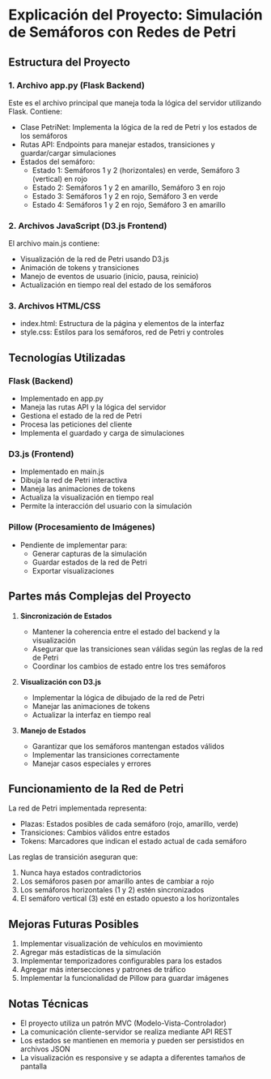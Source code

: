 # Explicación del Proyecto: Simulación de Semáforos con Redes de Petri

## Estructura del Proyecto

### 1. Archivo app.py (Flask Backend)
Este es el archivo principal que maneja toda la lógica del servidor utilizando Flask. Contiene:
- Clase PetriNet: Implementa la lógica de la red de Petri y los estados de los semáforos
- Rutas API: Endpoints para manejar estados, transiciones y guardar/cargar simulaciones
- Estados del semáforo:
  * Estado 1: Semáforos 1 y 2 (horizontales) en verde, Semáforo 3 (vertical) en rojo
  * Estado 2: Semáforos 1 y 2 en amarillo, Semáforo 3 en rojo
  * Estado 3: Semáforos 1 y 2 en rojo, Semáforo 3 en verde
  * Estado 4: Semáforos 1 y 2 en rojo, Semáforo 3 en amarillo

### 2. Archivos JavaScript (D3.js Frontend)
El archivo main.js contiene:
- Visualización de la red de Petri usando D3.js
- Animación de tokens y transiciones
- Manejo de eventos de usuario (inicio, pausa, reinicio)
- Actualización en tiempo real del estado de los semáforos

### 3. Archivos HTML/CSS
- index.html: Estructura de la página y elementos de la interfaz
- style.css: Estilos para los semáforos, red de Petri y controles

## Tecnologías Utilizadas

### Flask (Backend)
- Implementado en app.py
- Maneja las rutas API y la lógica del servidor
- Gestiona el estado de la red de Petri
- Procesa las peticiones del cliente
- Implementa el guardado y carga de simulaciones

### D3.js (Frontend)
- Implementado en main.js
- Dibuja la red de Petri interactiva
- Maneja las animaciones de tokens
- Actualiza la visualización en tiempo real
- Permite la interacción del usuario con la simulación

### Pillow (Procesamiento de Imágenes)
- Pendiente de implementar para:
  * Generar capturas de la simulación
  * Guardar estados de la red de Petri
  * Exportar visualizaciones

## Partes más Complejas del Proyecto

1. **Sincronización de Estados**
   - Mantener la coherencia entre el estado del backend y la visualización
   - Asegurar que las transiciones sean válidas según las reglas de la red de Petri
   - Coordinar los cambios de estado entre los tres semáforos

2. **Visualización con D3.js**
   - Implementar la lógica de dibujado de la red de Petri
   - Manejar las animaciones de tokens
   - Actualizar la interfaz en tiempo real

3. **Manejo de Estados**
   - Garantizar que los semáforos mantengan estados válidos
   - Implementar las transiciones correctamente
   - Manejar casos especiales y errores

## Funcionamiento de la Red de Petri

La red de Petri implementada representa:
- Plazas: Estados posibles de cada semáforo (rojo, amarillo, verde)
- Transiciones: Cambios válidos entre estados
- Tokens: Marcadores que indican el estado actual de cada semáforo

Las reglas de transición aseguran que:
1. Nunca haya estados contradictorios
2. Los semáforos pasen por amarillo antes de cambiar a rojo
3. Los semáforos horizontales (1 y 2) estén sincronizados
4. El semáforo vertical (3) esté en estado opuesto a los horizontales

## Mejoras Futuras Posibles

1. Implementar visualización de vehículos en movimiento
2. Agregar más estadísticas de la simulación
3. Implementar temporizadores configurables para los estados
4. Agregar más intersecciones y patrones de tráfico
5. Implementar la funcionalidad de Pillow para guardar imágenes

## Notas Técnicas

- El proyecto utiliza un patrón MVC (Modelo-Vista-Controlador)
- La comunicación cliente-servidor se realiza mediante API REST
- Los estados se mantienen en memoria y pueden ser persistidos en archivos JSON
- La visualización es responsive y se adapta a diferentes tamaños de pantalla